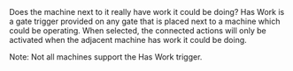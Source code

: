 <lore>
Does the machine next to it really have work it could be doing?
</lore>
<no_lore>
Has Work is a gate trigger provided on any gate that is placed next to a machine which could be operating.
</no_lore>

<chapter name="Requirements"/>
When selected, the connected actions will only be activated when the adjacent machine has work it could be doing.

Note: Not all machines support the Has Work trigger.